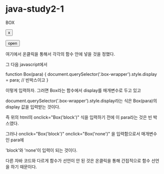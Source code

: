 # java-study2-1


  <div class="box-wrapper">
    <div class="box">
      <p>BOX</p>
      <button onclick="Box('none')" class="close-btn">x</button>
    </div>
  </div>

  <button onclick="Box('block')" class="open-btn">open</button>

여기에서 온클릭을 통해서 각각의 함수 안에 넣을 것을 정했다.

그 다음 javascript에서 

function Box(para) {
  document.querySelector('.box-wrapper').style.display = para;
  // 빈박스이고 
}

이렇게 입력하자. 그러면 Box라는 함수에서 display를 매개변수로 두고 있고 

document.querySelector('.box-wrapper').style.display라는 식은 Box(para)의 display 값을 입력받는 것이다. 

즉 위의 html의 onclick="Box('block')" 식을 입력하기 전에 이 para라는 것은 빈 박스였다.

그러나 onclick="Box('block')"  onclick="Box('none')" 을 입력함으로서 매개변수인 para에

'block'와 'none'이 입력이 되는 것이다.

다른 자바 코드와 다르게 함수가 선언이 안 된 것은 온클릭을 통해 간접적으로 함수 선언을 하기 때문이다.




